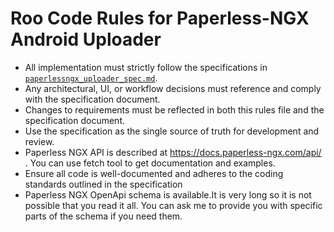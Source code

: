 # Roo Code Rules for Paperless-NGX Android Uploader

- All implementation must strictly follow the specifications in [`paperlessngx_uploader_spec.md`](.roo\rules\02-paperlessngx_uploader_spec.md).
- Any architectural, UI, or workflow decisions must reference and comply with the specification document.
- Changes to requirements must be reflected in both this rules file and the specification document.
- Use the specification as the single source of truth for development and review.
- Paperless NGX API is described at <https://docs.paperless-ngx.com/api/> . You can use fetch tool to get documentation and examples.
- Ensure all code is well-documented and adheres to the coding standards outlined in the specification
- Paperless NGX OpenApi schema is available.It is very long so it is not possible that you read it all. You can ask me to provide you with specific parts of the schema if you need them.
